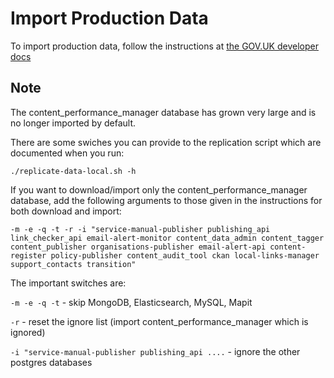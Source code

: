 # Import Production Data

To import production data, follow the instructions at
[the GOV.UK developer docs](https://docs.publishing.service.gov.uk/manual/get-started.html#8-import-production-data)

## Note

The content_performance_manager database has grown very large and is
no longer imported by default.

There are some swiches you can provide to the replication script which
are documented when you run:

```
./replicate-data-local.sh -h
```

If you want to download/import only the content_performance_manager
database, add the following arguments to those given in the
instructions for both download and import:

```
-m -e -q -t -r -i "service-manual-publisher publishing_api link_checker_api email-alert-monitor content_data_admin content_tagger content_publisher organisations-publisher email-alert-api content-register policy-publisher content_audit_tool ckan local-links-manager support_contacts transition"
```

The important switches are:

`-m -e -q -t` - skip MongoDB, Elasticsearch, MySQL, Mapit

`-r` - reset the ignore list (import content_performance_manager which is ignored)

`-i "service-manual-publisher publishing_api ....` - ignore the other postgres databases
